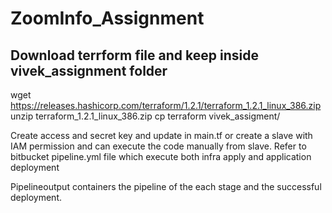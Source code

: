 # ZoomInfo_Assignment

## Download terrform file and keep inside vivek_assignment folder ##

wget https://releases.hashicorp.com/terraform/1.2.1/terraform_1.2.1_linux_386.zip
unzip terraform_1.2.1_linux_386.zip
cp terraform vivek_assigment/


Create access and secret key and update in main.tf or create a slave with IAM permission and can execute the code manually from slave.
Refer to bitbucket pipeline.yml file which execute both infra apply and application deployment

Pipelineoutput containers the pipeline of the each stage and the successful deployment.
